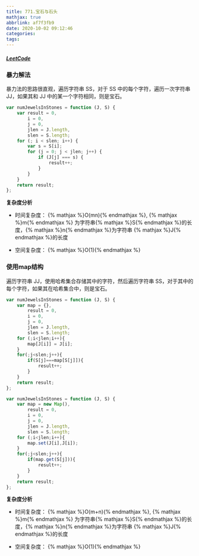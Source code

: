 ```yaml
---
title: 771.宝石与石头
mathjax: true
abbrlink: af7f3fb9
date: 2020-10-02 09:12:46
categories:
tags:
---
```


##### [LeetCode]()

### 暴力解法

暴力法的思路很直观，遍历字符串 SS，对于 SS 中的每个字符，遍历一次字符串 JJ，如果其和 JJ 中的某一个字符相同，则是宝石。

```javascript
var numJewelsInStones = function (J, S) {
    var result = 0,
        i = 0,
        j = 0,
        jlen = J.length,
        slen = S.length;
    for (; i < slen; i++) {
        var s = S[i];
        for (j = 0; j < jlen; j++) {
            if (J[j] === s) {
                result++;
            }
        }
    }
    return result;
};
```

**复杂度分析**

+ 时间复杂度： {% mathjax %}O(mn){% endmathjax %}, {% mathjax %}m{% endmathjax %} 为字符串{% mathjax %}S{% endmathjax %}的长度，{% mathjax %}n{% endmathjax %}为字符串 {% mathjax %}J{% endmathjax %}的长度

+ 空间复杂度： {% mathjax %}O(1){% endmathjax %}

### 使用map结构

遍历字符串 JJ，使用哈希集合存储其中的字符，然后遍历字符串 SS，对于其中的每个字符，如果其在哈希集合中，则是宝石。

```javascript
var numJewelsInStones = function (J, S) {
    var map = {},
        result = 0,
        i = 0,
        j = 0,
        jlen = J.length,
        slen = S.length;
    for (;i<jlen;i++){
        map[J[i]] = J[i];
    }
    for(;j<slen;j++){
        if(S[j]===map[S[j]]){
            result++;
        }
    }
    return result;
};
```

```javascript
var numJewelsInStones = function (J, S) {
    var map = new Map(),
        result = 0,
        i = 0,
        j = 0,
        jlen = J.length,
        slen = S.length;
    for (;i<jlen;i++){
        map.set(J[i],J[i]);
    }
    for(;j<slen;j++){
        if(map.get(S[j])){
            result++;
        }
    }
    return result;
};
```

**复杂度分析**

+ 时间复杂度： {% mathjax %}O(m+n){% endmathjax %}, {% mathjax %}m{% endmathjax %} 为字符串{% mathjax %}S{% endmathjax %}的长度，{% mathjax %}n{% endmathjax %}为字符串 {% mathjax %}J{% endmathjax %}的长度

+ 空间复杂度： {% mathjax %}O(1){% endmathjax %}